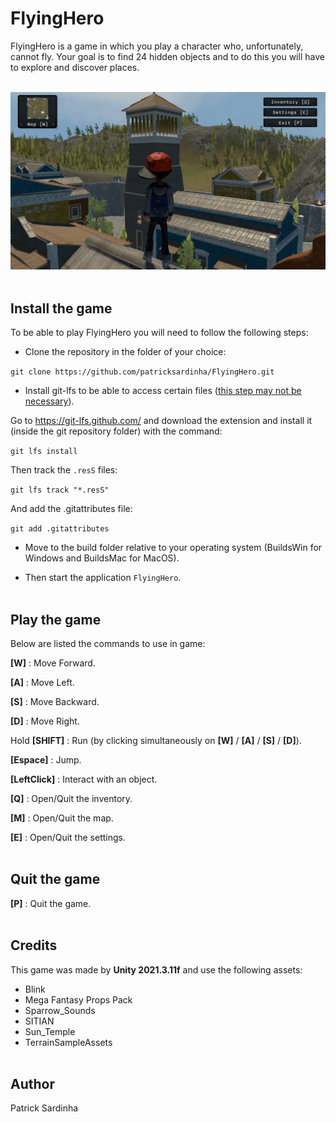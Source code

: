 # FlyingHero

FlyingHero is a game in which you play a character who, unfortunately, cannot fly. Your goal is to find 24 hidden objects and to do this you will have to explore and discover places.
<br></br>

![Screenshot](FlyingHero_thumbgit.PNG)
<br></br>
## Install the game

To be able to play FlyingHero you will need to follow the following steps:

- Clone the repository in the folder of your choice:

```git clone https://github.com/patricksardinha/FlyingHero.git```

- Install git-lfs to be able to access certain files (<ins>this step may not be necessary</ins>).

Go to https://git-lfs.github.com/ and download the extension and install it (inside the git repository folder) with the command:

```git lfs install```

Then track the ```.resS``` files:

```git lfs track "*.resS"```

And add the .gitattributes file:

```git add .gitattributes```

- Move to the build folder relative to your operating system (BuildsWin for Windows and BuildsMac for MacOS).

- Then start the application ```FlyingHero```.
<br></br>
## Play the game

Below are listed the commands to use in game:

**[W]** : Move Forward.

**[A]** : Move Left.

**[S]** : Move Backward.

**[D]** : Move Right.

Hold **[SHIFT]** : Run (by clicking simultaneously on **[W]** / **[A]** / **[S]** / **[D]**).

**[Espace]** : Jump.

**[LeftClick]** : Interact with an object.

**[Q]** : Open/Quit the inventory.

**[M]** : Open/Quit the map.

**[E]** : Open/Quit the settings.
<br></br>
## Quit the game

**[P]** : Quit the game.
<br></br>
## Credits

This game was made by **Unity 2021.3.11f** and use the following assets:

- Blink
- Mega Fantasy Props Pack
- Sparrow_Sounds
- SITIAN
- Sun_Temple
- TerrainSampleAssets
<br></br>
## Author

Patrick Sardinha
